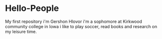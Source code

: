# Hello-People
My first repository
i'm Gershon Hlovor
i'm a sophomore at Kirkwood community college in Iowa
i like to play soccer, read books and research on my leisure time.
